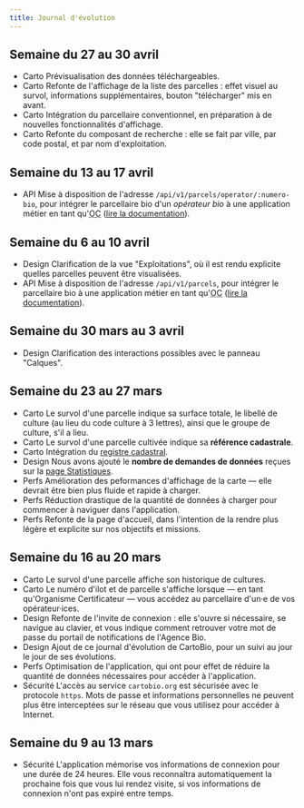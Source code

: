 ```yaml
---
title: Journal d'évolution
---
```


## Semaine du 27 au 30 avril

- <v-chip small color="blue lighten-3 blue--text text--darken-4">Carto</v-chip>
  Prévisualisation des données téléchargeables.
- <v-chip small color="blue lighten-3 blue--text text--darken-4">Carto</v-chip>
  Refonte de l'affichage de la liste des parcelles : effet visuel au survol,
  informations supplémentaires, bouton "télécharger" mis en avant.
- <v-chip small color="blue lighten-3 blue--text text--darken-4">Carto</v-chip>
  Intégration du parcellaire conventionnel, en préparation à de nouvelles
  fonctionnalités d'affichage.
- <v-chip small color="blue lighten-3 blue--text text--darken-4">Carto</v-chip>
  Refonte du composant de recherche : elle se fait par ville, par code postal,
  et par nom d'exploitation.

## Semaine du 13 au 17 avril

- <v-chip small color="deep-orange lighten-3 grey--text text--darken-4">API</v-chip>
  Mise à disposition de l'adresse `/api/v1/parcels/operator/:numero-bio`, pour
  intégrer le parcellaire bio d'un _opérateur bio_ à une application métier en tant
  qu'<abbr title="Organismes de Certification">OC</abbr> ([lire la documentation](#/api)).

## Semaine du 6 au 10 avril

- <v-chip small color="purple lighten-3 purple--text text--darken-4">Design</v-chip>
  Clarification de la vue "Exploitations", où il est rendu explicite
  quelles parcelles peuvent être visualisées.
- <v-chip small color="deep-orange lighten-3 grey--text text--darken-4">API</v-chip>
  Mise à disposition de l'adresse `/api/v1/parcels`, pour
  intégrer le parcellaire bio à une application métier en tant
  qu'<abbr title="Organismes de Certification">OC</abbr> ([lire la documentation](#/api)).

## Semaine du 30 mars au 3 avril

- <v-chip small color="purple lighten-3 purple--text text--darken-4">Design</v-chip>
  Clarification des interactions possibles avec le panneau "Calques".

## Semaine du 23 au 27 mars

- <v-chip small color="blue lighten-3 blue--text text--darken-4">Carto</v-chip>
  Le survol d'une parcelle indique sa surface totale,
  le libellé de culture (au lieu du code culture à 3 lettres),
  ainsi que le groupe de culture, s'il a lieu.
- <v-chip small color="blue lighten-3 blue--text text--darken-4">Carto</v-chip>
  Le survol d'une parcelle cultivée indique sa **référence cadastrale**.
- <v-chip small color="blue lighten-3 blue--text text--darken-4">Carto</v-chip>
  Intégration du [registre cadastral](https://cadastre.data.gouv.fr/).
- <v-chip small color="purple lighten-3 purple--text text--darken-4">Design</v-chip>
  Nous avons ajouté le **nombre de demandes de données** reçues
  sur la [page Statistiques](#/stats).
- <v-chip small color="light-green lighten-3 light-green--text text--darken-4">Perfs</v-chip>
  Amélioration des peformances d'affichage de la carte — elle devrait
  être bien plus fluide et rapide à charger.
- <v-chip small color="light-green lighten-3 light-green--text text--darken-4">Perfs</v-chip>
  Réduction drastique de la quantité de données à charger pour
  commencer à naviguer dans l'application.
- <v-chip small color="light-green lighten-3 light-green--text text--darken-4">Perfs</v-chip>
  Refonte de la page d'accueil, dans l'intention de la rendre
  plus légère et explicite sur nos objectifs et missions.

## Semaine du 16 au 20 mars

- <v-chip small color="blue lighten-3 blue--text text--darken-4">Carto</v-chip>
  Le survol d'une parcelle affiche son historique de cultures.
- <v-chip small color="blue lighten-3 blue--text text--darken-4">Carto</v-chip>
  Le numéro d'ilot et de parcelle s'affiche lorsque — en tant qu'Organisme Certificateur —
  vous accédez au parcellaire d'un·e de vos opérateur·ices.
- <v-chip small color="purple lighten-3 purple--text text--darken-4">Design</v-chip>
  Refonte de l'invite de connexion : elle s'ouvre si nécessaire,
  se navigue au clavier, et vous indique comment retrouver votre mot
  de passe du portail de notifications de l'Agence Bio.
- <v-chip small color="purple lighten-3 purple--text text--darken-4">Design</v-chip>
  Ajout de ce journal d'évolution de CartoBio, pour un suivi au jour
  le jour de ses évolutions.
- <v-chip small color="light-green lighten-3 light-green--text text--darken-4">Perfs</v-chip>
  Optimisation de l'application, qui ont pour effet de réduire la
  quantité de données nécessaires pour accéder à l'application.
- <v-chip small color="yellow lighten-3 deep-orange--text text--darken-4">Sécurité</v-chip>
  L'accès au service `cartobio.org` est sécurisée avec le protocole `https`.
  Mots de passe et informations personnelles ne peuvent plus être interceptées
  sur le réseau que vous utilisez pour accéder à Internet.

## Semaine du 9 au 13 mars

- <v-chip small color="yellow lighten-3 deep-orange--text text--darken-4">Sécurité</v-chip>
  L'application mémorise vos informations de connexion pour une durée de 24 heures.
  Elle vous reconnaîtra automatiquement la prochaine fois que vous lui rendez visite,
  si vos informations de connexion n'ont pas expiré entre temps.
